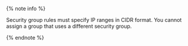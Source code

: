   {% note info %}

  Security group rules must specify IP ranges in CIDR format. You cannot assign a group that uses a different security group.

  {% endnote %}
